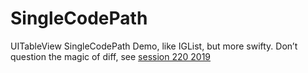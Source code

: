 # SingleCodePath

UITableView SingleCodePath Demo, like IGList, but more swifty. Don’t question the magic of diff, see [session 220 2019](https://developer.apple.com/videos/play/wwdc2019/220/)
